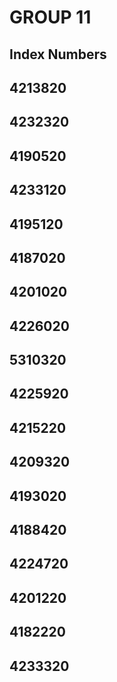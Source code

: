 # GROUP 11

## Index Numbers
## 4213820
## 4232320
## 4190520
## 4233120
## 4195120
## 4187020
## 4201020
## 4226020
## 5310320
## 4225920
## 4215220
## 4209320
## 4193020
## 4188420
## 4224720
## 4201220
## 4182220
## 4233320
